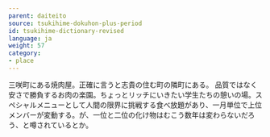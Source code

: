 ```yaml
---
parent: daiteito
source: tsukihime-dokuhon-plus-period
id: tsukihime-dictionary-revised
language: ja
weight: 57
category:
- place
---
```


三咲町にある焼肉屋。正確に言うと志貴の住む町の隣町にある。
品質ではなく安さで勝負するお肉の楽園。ちょっとリッチにいきたい学生たちの憩いの場。スペシャルメニューとして人間の限界に挑戦する食べ放題があり、一月単位で上位メンバーが変動する。が、一位と二位の化け物はむこう数年は変わらないだろう、と噂されているとか。
